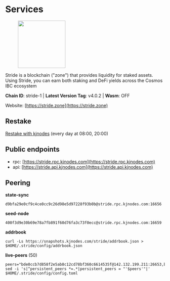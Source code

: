 # Services

<figure><img src="https://raw.githubusercontent.com/kj89/testnet_manuals/main/pingpub/logos/stride.png" width="150" alt=""><figcaption></figcaption></figure>

Stride is a blockchain ("zone") that provides liquidity for staked assets.  Using Stride, you can earn both staking and DeFi yields across the Cosmos IBC ecosystem

**Chain ID**: stride-1 | **Latest Version Tag**: v4.0.2 | **Wasm**: OFF

Website: [https://stride.zone](https://stride.zone)

## Restake

[Restake with kjnodes](https://restake.app/stride/stridevaloper1j8gkhtllnp252l6g6zwzea30e7pvzqttr9768n) (every day at 08:00, 20:00)
## Public endpoints

* rpc: [https://stride.rpc.kjnodes.com](https://stride.rpc.kjnodes.com)
* api: [https://stride.api.kjnodes.com](https://stride.api.kjnodes.com)

## Peering

**state-sync**

```
d9bfa29e0cf9c4ce0cc9c26d98e5d97228f93b0b@stride.rpc.kjnodes.com:16656
```

**seed-node**

```
400f3d9e30b69e78a7fb891f60d76fa3c73f0ecc@stride.rpc.kjnodes.com:16659
```

**addrbook**
```
curl -Ls https://snapshots.kjnodes.com/stride/addrbook.json > $HOME/.stride/config/addrbook.json
```

**live-peers** (50)
```
peers="bde0ccb7d858f2e5ab8c12cd78bf360c6614535f@142.132.199.211:26653,befab97d41e02ea4e759eda3de9e30e77b95b55b@35.238.157.27:26656,463b1dc6903455575079572fb23407be586f2a4b@185.16.39.37:26656,20f56a68a04eedc764b7e1b87b7032a50b9d4fe9@51.81.155.97:10456,5093547fdf0430143ac66b4ee55d80e6542a6c10@217.174.247.163:26656,28db7a664e95241930c5680ad2e1480bed3fb99f@198.244.178.213:26656,e296d262e432daa021cf87a1cdd7eea249d59698@89.58.61.72:26656,ace03ab06688a4dc8d8ffae28522d92d74b7ffaa@65.108.127.215:26656,182d866c8be094dffad6719702ff2514b5dfeabb@54.37.129.164:54356,af7229930a59c4d1860fd304a6b2d1c269a18fa4@138.201.8.248:51656,6856de6f0c70a850db2b58deb43d568fced4a524@35.208.80.214:26656,bf9168fbcc7250c7c5b9d8080cd4eeee6e399913@95.214.53.214:26886,23180f90318d0003a4e8140a1e67407bf874d69d@78.107.234.44:25656,27e3200f2b3f83c403ad9dfa09bf83ae73b179b3@149.102.143.220:10173,c124ce0b508e8b9ed1c5b6957f362225659b5343@144.76.177.187:26656,cb0b38aa612e8ac05f704d9b2feb7526607afb77@159.203.191.62:26656,4d17c6e85a1e6282efee950ff3dfe85b4b043f0f@148.251.51.144:26656,722884e3add85791c34a0563253dc47901320878@65.108.238.61:36656,63722a9aed0225d7a5f6a49d1c53b5c979137b13@74.96.207.60:26656,c6d54f5554078d513a3cabc9106798837561ca6b@65.144.145.234:26656,1ec2a654e00e22279ee50f13f074f2bce7218681@15.235.114.194:10156,04d318079c00e1f83978df486e3dbfcf9fab7a52@93.190.141.81:26656,dfc62810eeaab86587b2975c79f3c12d4830652d@15.235.114.54:26656,d36ac7580cc8907a00b0add8c3b047caea6df4ed@107.155.67.202:26636,d13d51e660dbd89d6660ac9b61957c5e727efdae@135.181.130.145:6000,01899588499352857c214c50451c5fa59744ace2@88.99.161.228:26656,f420eab70caad310ad6cc1990c977cadf193264c@51.159.80.121:6000,061dcf3318978ac0448e848507c0b51bfa706b6d@35.202.81.184:26656,0559809b9788925f85928f7b518e4315c090b4be@65.108.110.204:26656,65ae054d22c83eb586fe4b175b52564d5383a80f@158.160.11.206:26656,9a65aeddaebe1d391058eae5b82e34907547ded1@135.181.163.178:46656,d849878a2972dc8a79ae031e37eb977c56b85f49@13.215.125.32:26656,bba10290da32f3cb41e15c3a192413666ce05cee@136.243.119.243:26656,98ea86b6dd2786820ec7f9f2b697d7083de43135@38.146.3.120:12256,a757fc9ea95a7f643d392ec9fdaa31cbf06e76d9@195.3.221.21:12256,06c309d890fe6a1e7d2ac0a600ab077d1e793e18@51.195.89.43:10156,82588f011491c6100d922d133f52fc23460b9231@135.181.67.235:26656,e0b4c670b35cc0cf16b570ea3397a5f785c9d1b6@65.109.48.57:26656,8d7d0f32d53467c4d5e8871faf4ec58ea970fed2@157.90.179.182:26456,dc9241e56b67b2d9b39a79f4aa9dc432d78c1dbc@195.3.223.204:10156,233e06cfa51d53e186afe032e848f5c9f5cd4a01@83.171.248.3:26656,0fc362a8e62960dc76bfb00015d3ac0cf602c004@65.108.237.230:26656,ea6a7b2f366bc343f0670f1673fd86001dd08eb0@65.108.122.246:26636,f5732d5a406bdbbf08acad017c0993c0aa8ebe70@35.203.189.148:26656,cd680cc992983e5c8244b5529034a2e362e7a6d3@93.159.133.12:26656,00fa75a8eafdde99c012078410fdfebf298291c7@34.121.202.225:26656,6cceba286b498d4a1931f85e35ea0fa433373057@78.47.208.99:26656,7ee622727088106f07402fa1e9004fdb2d504bf6@176.9.188.21:51656,b7645e17efb21d31aa718cf7f1cf249650d81de4@85.10.203.235:26696,d9bfa29e0cf9c4ce0cc9c26d98e5d97228f93b0b@65.109.88.38:16656"
sed -i 's|^persistent_peers *=.*|persistent_peers = "'$peers'"|' $HOME/.stride/config/config.toml
```

